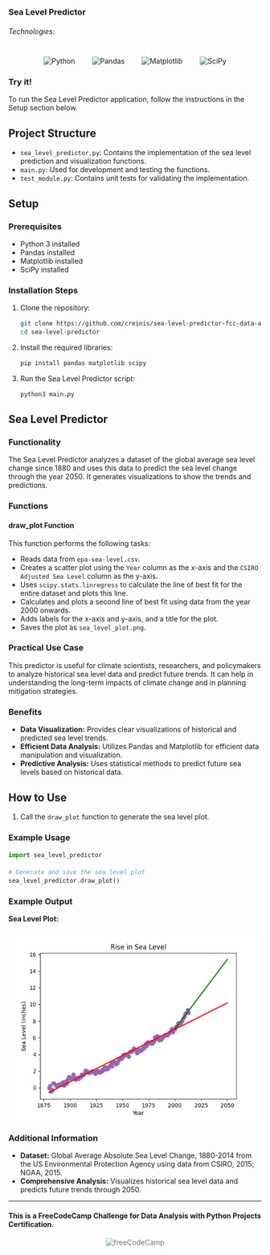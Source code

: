 ### Sea Level Predictor

###### Technologies:
<p align="center">
<img src="https://img.icons8.com/color/75/000000/python.png" width="75" height="75" alt="Python" style="margin: 10px 15px 0 15px;" />
<img src="https://pandas.pydata.org/static/img/pandas_white.svg" height="75" alt="Pandas" style="margin: 10px 15px 0 15px;" />
<img src="https://upload.wikimedia.org/wikipedia/commons/thumb/0/01/Created_with_Matplotlib-logo.svg/1024px-Created_with_Matplotlib-logo.svg.png" height="75" alt="Matplotlib" style="margin: 10px 15px 0 15px;" />
<img src="https://cdn.imgbin.com/11/6/18/imgbin-scipy-numpy-python-scikit-learn-pip-others-c9FaTM0MUiWNkTet9rjDyRqLv.jpg" height="75" alt="SciPy" style="margin: 10px 15px 0 15px;" />
</p>

### Try it!

To run the Sea Level Predictor application, follow the instructions in the Setup section below.

## Project Structure

- `sea_level_predictor.py`: Contains the implementation of the sea level prediction and visualization functions.
- `main.py`: Used for development and testing the functions.
- `test_module.py`: Contains unit tests for validating the implementation.

## Setup

### Prerequisites

- Python 3 installed
- Pandas installed
- Matplotlib installed
- SciPy installed

### Installation Steps

1. Clone the repository:
   ```bash
   git clone https://github.com/creinis/sea-level-predictor-fcc-data-analyses-py-cert.git
   cd sea-level-predictor
   ```

2. Install the required libraries:
   ```bash
   pip install pandas matplotlib scipy
   ```

3. Run the Sea Level Predictor script:
   ```bash
   python3 main.py
   ```

## Sea Level Predictor

### Functionality

The Sea Level Predictor analyzes a dataset of the global average sea level change since 1880 and uses this data to predict the sea level change through the year 2050. It generates visualizations to show the trends and predictions.

### Functions

#### draw_plot Function

This function performs the following tasks:

- Reads data from `epa-sea-level.csv`.
- Creates a scatter plot using the `Year` column as the x-axis and the `CSIRO Adjusted Sea Level` column as the y-axis.
- Uses `scipy.stats.linregress` to calculate the line of best fit for the entire dataset and plots this line.
- Calculates and plots a second line of best fit using data from the year 2000 onwards.
- Adds labels for the x-axis and y-axis, and a title for the plot.
- Saves the plot as `sea_level_plot.png`.

### Practical Use Case

This predictor is useful for climate scientists, researchers, and policymakers to analyze historical sea level data and predict future trends. It can help in understanding the long-term impacts of climate change and in planning mitigation strategies.

### Benefits

- **Data Visualization:** Provides clear visualizations of historical and predicted sea level trends.
- **Efficient Data Analysis:** Utilizes Pandas and Matplotlib for efficient data manipulation and visualization.
- **Predictive Analysis:** Uses statistical methods to predict future sea levels based on historical data.

## How to Use

1. Call the `draw_plot` function to generate the sea level plot.

### Example Usage

```python
import sea_level_predictor

# Generate and save the sea level plot
sea_level_predictor.draw_plot()
```

### Example Output

**Sea Level Plot:**

![Sea Level Plot](sea_level_plot.png)

### Additional Information

- **Dataset:** Global Average Absolute Sea Level Change, 1880-2014 from the US Environmental Protection Agency using data from CSIRO, 2015; NOAA, 2015.
- **Comprehensive Analysis:** Visualizes historical sea level data and predicts future trends through 2050.

---
#### This is a FreeCodeCamp Challenge for Data Analysis with Python Projects Certification.
<p align="center">
<img src="https://cdn.freecodecamp.org/platform/universal/fcc_primary.svg" width="250" height="75" alt="freeCodeCamp" style="margin: 0 15px; opacity: 0.6" />
</p>
